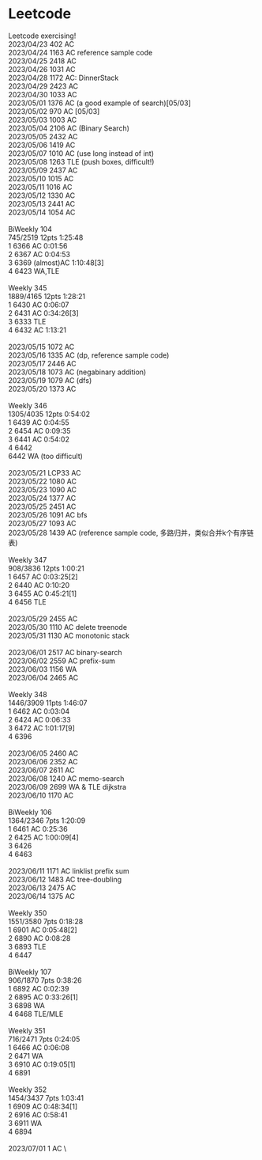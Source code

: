 # Leetcode
Leetcode exercising! \
2023/04/23 402  AC \
2023/04/24 1163 AC reference sample code \
2023/04/25 2418 AC \
2023/04/26 1031 AC \
2023/04/28 1172 AC: DinnerStack \
2023/04/29 2423 AC \
2023/04/30 1033 AC \
2023/05/01 1376 AC (a good example of search)[05/03] \
2023/05/02 970  AC [05/03] \
2023/05/03 1003 AC \
2023/05/04 2106 AC (Binary Search) \
2023/05/05 2432 AC \
2023/05/06 1419 AC \
2023/05/07 1010 AC (use long instead of int) \
2023/05/08 1263 TLE (push boxes, difficult!) \
2023/05/09 2437 AC \
2023/05/10 1015 AC \
2023/05/11 1016 AC \
2023/05/12 1330 AC \
2023/05/13 2441 AC \
2023/05/14 1054 AC \
\
BiWeekly 104 \
745/2519  12pts  1:25:48 \
1  6366  AC  0:01:56 \
2  6367  AC  0:04:53 \
3  6369  (almost)AC  1:10:48[3] \
4  6423  WA,TLE \
\
Weekly 345 \
1889/4165  12pts  1:28:21 \
1  6430  AC  0:06:07 \
2  6431  AC  0:34:26[3] \
3  6333  TLE \
4  6432  AC  1:13:21 \
\
2023/05/15 1072 AC \
2023/05/16 1335 AC (dp, reference sample code) \
2023/05/17 2446 AC \
2023/05/18 1073 AC (negabinary addition) \
2023/05/19 1079 AC (dfs) \
2023/05/20 1373 AC \
\
Weekly 346 \
1305/4035  12pts  0:54:02 \
1  6439  AC  0:04:55 \
2  6454  AC  0:09:35 \
3  6441  AC  0:54:02 \
4  6442 \
6442 WA (too difficult) \
\
2023/05/21 LCP33 AC \
2023/05/22 1080 AC \
2023/05/23 1090 AC \
2023/05/24 1377 AC \
2023/05/25 2451 AC \
2023/05/26 1091 AC bfs \
2023/05/27 1093 AC \
2023/05/28 1439 AC (reference sample code, 多路归并，类似合并k个有序链表) \
\
Weekly 347 \
908/3836  12pts  1:00:21 \
1  6457  AC  0:03:25[2] \
2  6440  AC  0:10:20 \
3  6455  AC  0:45:21[1] \
4  6456  TLE \
\
2023/05/29 2455 AC \
2023/05/30 1110 AC delete treenode \
2023/05/31 1130 AC monotonic stack \
\
2023/06/01 2517 AC binary-search \
2023/06/02 2559 AC prefix-sum \
2023/06/03 1156 WA \
2023/06/04 2465 AC \
\
Weekly 348 \
1446/3909  11pts  1:46:07 \
1  6462  AC  0:03:04 \
2  6424  AC  0:06:33 \
3  6472  AC  1:01:17[9] \
4  6396  \
\
2023/06/05 2460 AC \
2023/06/06 2352 AC \
2023/06/07 2611 AC \
2023/06/08 1240 AC memo-search \
2023/06/09 2699 WA & TLE dijkstra \
2023/06/10 1170 AC \
\
BiWeekly 106 \
1364/2346  7pts  1:20:09 \
1  6461  AC  0:25:36 \
2  6425  AC  1:00:09[4] \
3  6426  \
4  6463  \
\
2023/06/11 1171 AC linklist prefix sum \
2023/06/12 1483 AC tree-doubling \
2023/06/13 2475 AC \
2023/06/14 1375 AC \
\
Weekly 350 \
1551/3580  7pts  0:18:28 \
1  6901  AC  0:05:48[2] \
2  6890  AC  0:08:28 \
3  6893  TLE \
4  6447  \
\
BiWeekly 107 \
906/1870  7pts  0:38:26 \
1  6892  AC  0:02:39 \
2  6895  AC  0:33:26[1] \
3  6898  WA \
4  6468  TLE/MLE \
\
Weekly 351 \
716/2471  7pts  0:24:05 \
1  6466  AC  0:06:08 \
2  6471  WA \
3  6910  AC  0:19:05[1] \
4  6891  \
\
Weekly 352 \
1454/3437  7pts  1:03:41 \
1  6909  AC  0:48:34[1] \
2  6916  AC  0:58:41 \
3  6911  WA \
4  6894  \
\
2023/07/01 1 AC \
